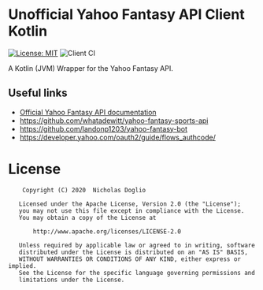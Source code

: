 # Unofficial Yahoo Fantasy API Client Kotlin

[![License: MIT](https://img.shields.io/badge/License-MIT-yellow.svg)](LICENSE)
![Client CI](https://github.com/WhosNickDoglio/Yahoo-Fantasy-Client/workflows/Client%20CI/badge.svg)

A Kotlin (JVM) Wrapper for the Yahoo Fantasy API.

## Useful links

- [Official Yahoo Fantasy API documentation](https://developer.yahoo.com/fantasysports/guide/)
- https://github.com/whatadewitt/yahoo-fantasy-sports-api
- https://github.com/landonp1203/yahoo-fantasy-bot
- https://developer.yahoo.com/oauth2/guide/flows_authcode/


# License

        Copyright (C) 2020  Nicholas Doglio

       Licensed under the Apache License, Version 2.0 (the "License");
       you may not use this file except in compliance with the License.
       You may obtain a copy of the License at

           http://www.apache.org/licenses/LICENSE-2.0

       Unless required by applicable law or agreed to in writing, software
       distributed under the License is distributed on an "AS IS" BASIS,
       WITHOUT WARRANTIES OR CONDITIONS OF ANY KIND, either express or implied.
       See the License for the specific language governing permissions and
       limitations under the License.